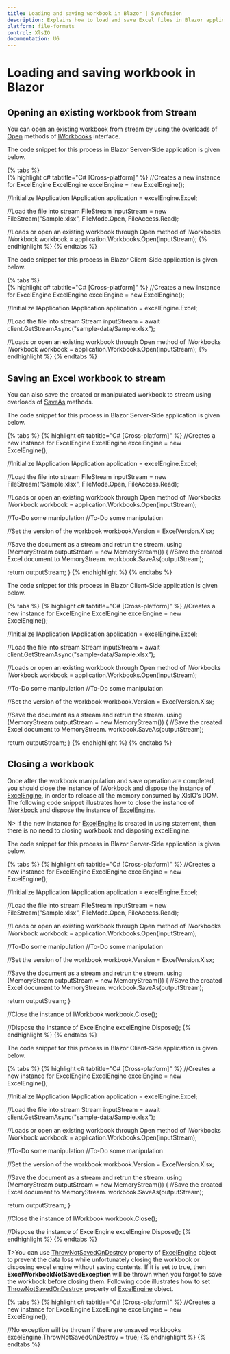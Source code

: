 ```yaml
---
title: Loading and saving workbook in Blazor | Syncfusion
description: Explains how to load and save Excel files in Blazor applications using Syncfusion XlsIO.
platform: file-formats
control: XlsIO
documentation: UG
---
```

# Loading and saving workbook in Blazor

## Opening an existing workbook from Stream

You can open an existing workbook from stream by using the overloads of [Open](https://help.syncfusion.com/cr/file-formats/Syncfusion.XlsIO.IWorkbooks.html#Syncfusion_XlsIO_IWorkbooks_Open_System_IO_Stream_) methods of [IWorkbooks](https://help.syncfusion.com/cr/file-formats/Syncfusion.XlsIO.IWorkbooks.html) interface. 

The code snippet for this process in Blazor Server-Side application is given below.

{% tabs %}  
{% highlight c# tabtitle="C# [Cross-platform]" %}
//Creates a new instance for ExcelEngine
ExcelEngine excelEngine = new ExcelEngine();

//Initialize IApplication
IApplication application = excelEngine.Excel;

//Load the file into stream
FileStream inputStream = new FileStream("Sample.xlsx", FileMode.Open, FileAccess.Read);

//Loads or open an existing workbook through Open method of IWorkbooks
IWorkbook workbook = application.Workbooks.Open(inputStream);
{% endhighlight %}
{% endtabs %}  

The code snippet for this process in Blazor Client-Side application is given below.

{% tabs %}  
{% highlight c# tabtitle="C# [Cross-platform]" %}
//Creates a new instance for ExcelEngine
ExcelEngine excelEngine = new ExcelEngine();

//Initialize IApplication
IApplication application = excelEngine.Excel;

//Load the file into stream
Stream inputStream = await client.GetStreamAsync("sample-data/Sample.xlsx");

//Loads or open an existing workbook through Open method of IWorkbooks
IWorkbook workbook = application.Workbooks.Open(inputStream);
{% endhighlight %}
{% endtabs %}  

## Saving an Excel workbook to stream

You can also save the created or manipulated workbook to stream using overloads of [SaveAs](https://help.syncfusion.com/cr/file-formats/Syncfusion.XlsIO.IWorkbook.html#Syncfusion_XlsIO_IWorkbook_SaveAs_System_IO_Stream_) methods.

The code snippet for this process in Blazor Server-Side application is given below.

{% tabs %}
{% highlight c# tabtitle="C# [Cross-platform]" %}
//Creates a new instance for ExcelEngine
ExcelEngine excelEngine = new ExcelEngine();

//Initialize IApplication
IApplication application = excelEngine.Excel;

//Load the file into stream
FileStream inputStream = new FileStream("Sample.xlsx", FileMode.Open, FileAccess.Read);

//Loads or open an existing workbook through Open method of IWorkbooks
IWorkbook workbook = application.Workbooks.Open(inputStream);

//To-Do some manipulation
//To-Do some manipulation

//Set the version of the workbook
workbook.Version = ExcelVersion.Xlsx;

//Save the document as a stream and retrun the stream.
using (MemoryStream outputStream = new MemoryStream())
{
  //Save the created Excel document to MemoryStream.
  workbook.SaveAs(outputStream);

  return outputStream;
}
{% endhighlight %}
{% endtabs %} 

The code snippet for this process in Blazor Client-Side application is given below.

{% tabs %}
{% highlight c# tabtitle="C# [Cross-platform]" %}
//Creates a new instance for ExcelEngine
ExcelEngine excelEngine = new ExcelEngine();

//Initialize IApplication
IApplication application = excelEngine.Excel;

//Load the file into stream
Stream inputStream = await client.GetStreamAsync("sample-data/Sample.xlsx");

//Loads or open an existing workbook through Open method of IWorkbooks
IWorkbook workbook = application.Workbooks.Open(inputStream);

//To-Do some manipulation
//To-Do some manipulation

//Set the version of the workbook
workbook.Version = ExcelVersion.Xlsx;

//Save the document as a stream and retrun the stream.
using (MemoryStream outputStream = new MemoryStream())
{
  //Save the created Excel document to MemoryStream.
  workbook.SaveAs(outputStream);

  return outputStream;
}
{% endhighlight %}
{% endtabs %}

## Closing a workbook

Once after the workbook manipulation and save operation are completed, you should close the instance of [IWorkbook](https://help.syncfusion.com/cr/file-formats/Syncfusion.XlsIO.IWorkbook.html) and dispose the instance of [ExcelEngine](https://help.syncfusion.com/cr/file-formats/Syncfusion.XlsIO.ExcelEngine.html), in order to release all the memory consumed by XlsIO’s DOM. The following code snippet illustrates how to close the instance of [IWorkbook](https://help.syncfusion.com/cr/file-formats/Syncfusion.XlsIO.IWorkbook.html) and dispose the instance of [ExcelEngine](https://help.syncfusion.com/cr/file-formats/Syncfusion.XlsIO.ExcelEngine.html).

N> If the new instance for [ExcelEngine](https://help.syncfusion.com/cr/file-formats/Syncfusion.XlsIO.ExcelEngine.html) is created in using statement, then there is no need to closing workbook and disposing excelEngine.

The code snippet for this process in Blazor Server-Side application is given below.

{% tabs %}
{% highlight c# tabtitle="C# [Cross-platform]" %}
//Creates a new instance for ExcelEngine
ExcelEngine excelEngine = new ExcelEngine();

//Initialize IApplication
IApplication application = excelEngine.Excel;

//Load the file into stream
FileStream inputStream = new FileStream("Sample.xlsx", FileMode.Open, FileAccess.Read);

//Loads or open an existing workbook through Open method of IWorkbooks
IWorkbook workbook = application.Workbooks.Open(inputStream);

//To-Do some manipulation
//To-Do some manipulation

//Set the version of the workbook
workbook.Version = ExcelVersion.Xlsx;

//Save the document as a stream and retrun the stream.
using (MemoryStream outputStream = new MemoryStream())
{
  //Save the created Excel document to MemoryStream.
  workbook.SaveAs(outputStream);

  return outputStream;
}

//Close the instance of IWorkbook
workbook.Close();

//Dispose the instance of ExcelEngine
excelEngine.Dispose();
{% endhighlight %}
{% endtabs %}

The code snippet for this process in Blazor Client-Side application is given below.

{% tabs %}
{% highlight c# tabtitle="C# [Cross-platform]" %}
//Creates a new instance for ExcelEngine
ExcelEngine excelEngine = new ExcelEngine();

//Initialize IApplication
IApplication application = excelEngine.Excel;

//Load the file into stream
Stream inputStream = await client.GetStreamAsync("sample-data/Sample.xlsx");

//Loads or open an existing workbook through Open method of IWorkbooks
IWorkbook workbook = application.Workbooks.Open(inputStream);

//To-Do some manipulation
//To-Do some manipulation

//Set the version of the workbook
workbook.Version = ExcelVersion.Xlsx;

//Save the document as a stream and retrun the stream.
using (MemoryStream outputStream = new MemoryStream())
{
  //Save the created Excel document to MemoryStream.
  workbook.SaveAs(outputStream);

  return outputStream;
}

//Close the instance of IWorkbook
workbook.Close();

//Dispose the instance of ExcelEngine
excelEngine.Dispose();
{% endhighlight %}
{% endtabs %}

T>You can use [ThrowNotSavedOnDestroy](https://help.syncfusion.com/cr/file-formats/Syncfusion.XlsIO.ExcelEngine.html#Syncfusion_XlsIO_ExcelEngine_ThrowNotSavedOnDestroy) property of [ExcelEngine](https://help.syncfusion.com/cr/file-formats/Syncfusion.XlsIO.ExcelEngine.html) object to prevent the data loss while unfortunately closing the workbook or disposing excel engine without saving contents. If it is set to true, then **ExcelWorkbookNotSavedException** will be thrown when you forgot to save the workbook before closing them. Following code illustrates how to set [ThrowNotSavedOnDestroy](https://help.syncfusion.com/cr/file-formats/Syncfusion.XlsIO.ExcelEngine.html#Syncfusion_XlsIO_ExcelEngine_ThrowNotSavedOnDestroy) property of [ExcelEngine](https://help.syncfusion.com/cr/file-formats/Syncfusion.XlsIO.ExcelEngine.html) object.

{% tabs %}
{% highlight c# tabtitle="C# [Cross-platform]" %}
//Creates a new instance for ExcelEngine
ExcelEngine excelEngine = new ExcelEngine();

//No exception will be thrown if there are unsaved workbooks
excelEngine.ThrowNotSavedOnDestroy = true;
{% endhighlight %}
{% endtabs %}
